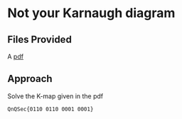 # Not your Karnaugh diagram

## Files Provided

A [pdf](../media/ctf_hardware_easy.pdf)

## Approach

Solve the K-map given in the pdf

```text
QnQSec{0110 0110 0001 0001}
```
